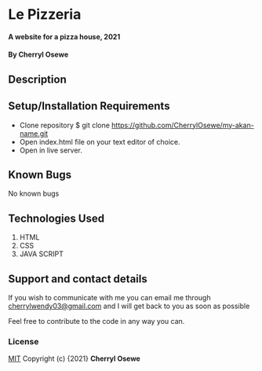 # Le  Pizzeria
#### A website for a pizza house, 2021
#### By **Cherryl Osewe**
## Description

## Setup/Installation Requirements
* Clone repository $ git clone https://github.com/CherrylOsewe/my-akan-name.git
* Open index.html file on your text  editor of choice.
* Open in live server.
## Known Bugs
No known bugs
## Technologies Used
1. HTML
2. CSS
3. JAVA SCRIPT

## Support and contact details
If you wish to communicate with me you can email me through cherrylwendy03@gmail.com and I will get back to you as soon as possible

Feel free to contribute to the code in any way you can.
### License
[MIT](license)
Copyright (c) {2021} **Cherryl Osewe**
  
